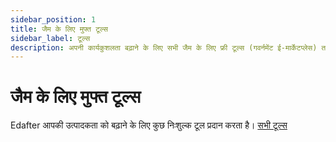 ```yaml
---
sidebar_position: 1
title: जैम के लिए मुफ्त टूल्स 
sidebar_label: टूल्स 
description: अपनी कार्यकुशलता बढ़ाने के लिए सभी जैम के लिए फ्री टूल्स (गवर्नमेंट ई-मार्केटप्लेस) तक पहुंच प्राप्त करें।
---
```


# जैम के लिए मुफ्त टूल्स 
Edafter आपकी उत्पादकता को बढ़ाने के लिए कुछ निःशुल्क टूल प्रदान करता है।
<a href="/tools" class="btn">सभी टूल्स</a>